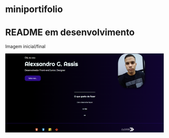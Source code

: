 # miniportifolio

<h1>README em desenvolvimento</h1>
<p>Imagem inicial/final</p>
<img src="css/imagem/index.png" >
